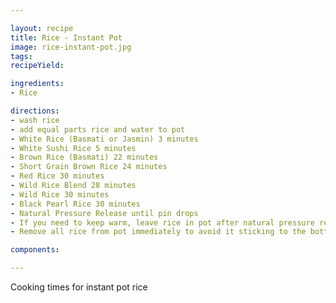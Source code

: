 ```yaml
---

layout: recipe
title: Rice - Instant Pot
image: rice-instant-pot.jpg
tags: 
recipeYield: 

ingredients:
- Rice

directions:
- wash rice
- add equal parts rice and water to pot
- White Rice (Basmati or Jasmin) 3 minutes
- White Sushi Rice 5 minutes
- Brown Rice (Basmati) 22 minutes
- Short Grain Brown Rice 24 minutes
- Red Rice 30 minutes
- Wild Rice Blend 28 minutes
- Wild Rice 30 minutes
- Black Pearl Rice 30 minutes
- Natural Pressure Release until pin drops
- If you need to keep warm, leave rice in pot after natural pressure release without opening the lid
- Remove all rice from pot immediately to avoid it sticking to the bottom

components:

---
```

Cooking times for instant pot rice
